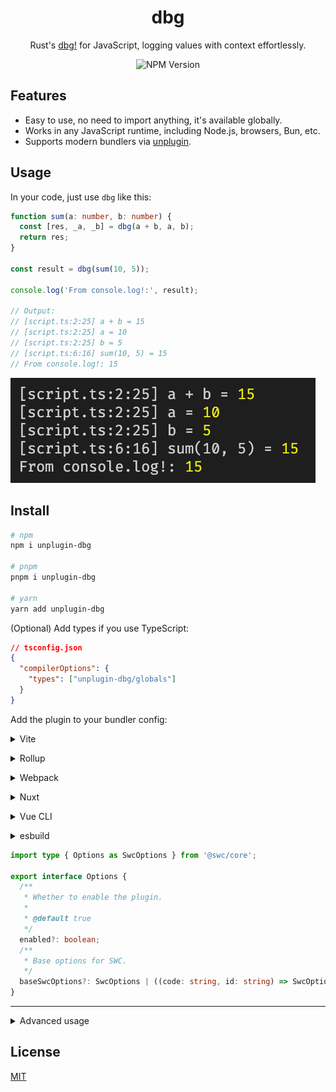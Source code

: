 <div align="center">

# dbg

Rust's [dbg!](https://doc.rust-lang.org/std/macro.dbg.html) for JavaScript, logging values with context effortlessly.

![NPM Version](https://img.shields.io/npm/v/unplugin-dbg?style=flat-square&color=%23000000)

</div>

## Features

- Easy to use, no need to import anything, it's available globally.
- Works in any JavaScript runtime, including Node.js, browsers, Bun, etc.
- Supports modern bundlers via [unplugin](https://github.com/unjs/unplugin).

## Usage

In your code, just use `dbg` like this:

```ts
function sum(a: number, b: number) {
  const [res, _a, _b] = dbg(a + b, a, b);
  return res;
}

const result = dbg(sum(10, 5));

console.log('From console.log!:', result);

// Output:
// [script.ts:2:25] a + b = 15
// [script.ts:2:25] a = 10
// [script.ts:2:25] b = 5
// [script.ts:6:16] sum(10, 5) = 15
// From console.log!: 15
```

![preview](./preview.png)

## Install

```bash
# npm
npm i unplugin-dbg

# pnpm
pnpm i unplugin-dbg

# yarn
yarn add unplugin-dbg
```

(Optional) Add types if you use TypeScript:

```json
// tsconfig.json
{
  "compilerOptions": {
    "types": ["unplugin-dbg/globals"]
  }
}
```

Add the plugin to your bundler config:

<details>
<summary>Vite</summary><br>

```ts
// vite.config.ts
import dbg from 'unplugin-dbg/vite';

export default defineConfig({
  plugins: [
    dbg({
      /* options */
    }),
  ],
});
```

<br></details>

<details>
<summary>Rollup</summary><br>

```ts
// rollup.config.js
import dbg from 'unplugin-dbg/rollup';

export default {
  plugins: [
    dbg({
      /* options */
    }),
  ],
};
```

<br></details>

<details>
<summary>Webpack</summary><br>

```ts
// webpack.config.js
module.exports = {
  /* ... */
  plugins: [
    require('unplugin-dbg/webpack')({
      /* options */
    }),
  ],
};
```

<br></details>

<details>
<summary>Nuxt</summary><br>

```ts
// nuxt.config.js
export default defineNuxtConfig({
  modules: [
    [
      'unplugin-dbg/nuxt',
      {
        /* options */
      },
    ],
  ],
});
```

> This module works for both Nuxt 2 and [Nuxt Vite](https://github.com/nuxt/vite)

<br></details>

<details>
<summary>Vue CLI</summary><br>

```ts
// vue.config.js
module.exports = {
  configureWebpack: {
    plugins: [
      require('unplugin-dbg/webpack')({
        /* options */
      }),
    ],
  },
};
```

<br></details>

<details>
<summary>esbuild</summary><br>

```ts
// esbuild.config.js
import { build } from 'esbuild';
import dbg from 'unplugin-dbg/esbuild';

build({
  plugins: [dbg()],
});
```

<br></details>

```ts
import type { Options as SwcOptions } from '@swc/core';

export interface Options {
  /**
   * Whether to enable the plugin.
   *
   * @default true
   */
  enabled?: boolean;
  /**
   * Base options for SWC.
   */
  baseSwcOptions?: SwcOptions | ((code: string, id: string) => SwcOptions);
}
```

---

<details>
<summary>Advanced usage</summary><br>

```ts
// Use the plugin with SWC
swc.transform(code, {
  jsc: {
    experimental: {
      plugins: [
        [
          'unplugin-dbg/swc-plugin',
          {
            enabled: true, // Required
          },
        ],
      ],
    },
  },
});
```

```ts
// Use `dbg` manually
import { _ as dbg } from 'unplugin-dbg/runtime';

// Without location context
dbg.call(
  null,
  {
    expr: '<expr>',
    value: expr,
  },
  {
    expr: '10 + 5',
    value: 10 + 5,
  }
  // ...
);

// With location context
dbg.call(
  {
    file: 'script.ts',
    line: 1,
    col: 1,
  },
  {
    expr: '<expr>',
    value: expr,
  },
  {
    expr: '10 + 5',
    value: 10 + 5,
  }
  // ...
);
```

<br></details>

## License

[MIT](./LICENSE)
